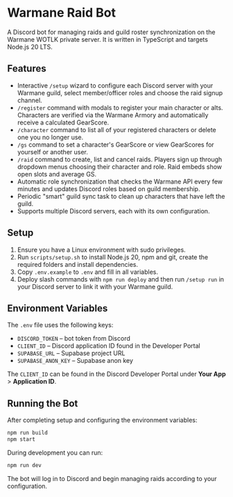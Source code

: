 # Warmane Raid Bot

A Discord bot for managing raids and guild roster synchronization on the Warmane WOTLK private server. It is written in TypeScript and targets Node.js 20 LTS.

## Features
- Interactive `/setup` wizard to configure each Discord server with your Warmane guild, select member/officer roles and choose the raid signup channel.
- `/register` command with modals to register your main character or alts. Characters are verified via the Warmane Armory and automatically receive a calculated GearScore.
- `/character` command to list all of your registered characters or delete one you no longer use.
- `/gs` command to set a character's GearScore or view GearScores for yourself or another user.
- `/raid` command to create, list and cancel raids. Players sign up through dropdown menus choosing their character and role. Raid embeds show open slots and average GS.
- Automatic role synchronization that checks the Warmane API every few minutes and updates Discord roles based on guild membership.
- Periodic "smart" guild sync task to clean up characters that have left the guild.
- Supports multiple Discord servers, each with its own configuration.

## Setup
1. Ensure you have a Linux environment with sudo privileges.
2. Run `scripts/setup.sh` to install Node.js 20, npm and git, create the required folders and install dependencies.
3. Copy `.env.example` to `.env` and fill in all variables.
4. Deploy slash commands with `npm run deploy` and then run `/setup run` in your Discord server to link it with your Warmane guild.

## Environment Variables
The `.env` file uses the following keys:
- `DISCORD_TOKEN` – bot token from Discord
- `CLIENT_ID` – Discord application ID found in the Developer Portal
- `SUPABASE_URL` – Supabase project URL
- `SUPABASE_ANON_KEY` – Supabase anon key

The `CLIENT_ID` can be found in the Discord Developer Portal under **Your App** > **Application ID**.

## Running the Bot
After completing setup and configuring the environment variables:

```bash
npm run build
npm start
```

During development you can run:

```bash
npm run dev
```

The bot will log in to Discord and begin managing raids according to your configuration.
